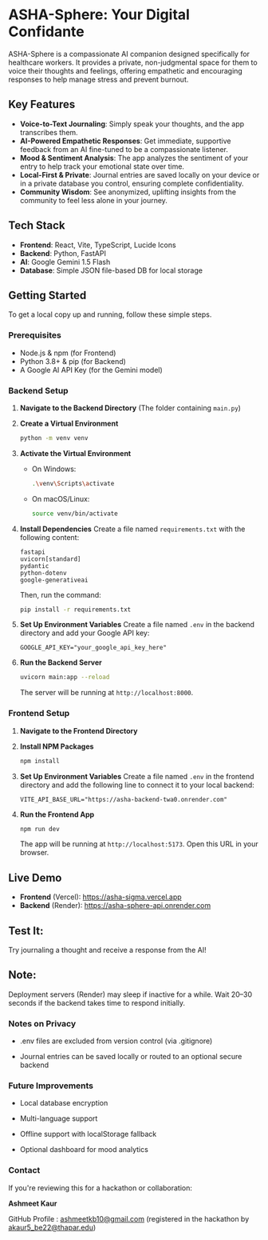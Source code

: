 # ASHA-Sphere: Your Digital Confidante

ASHA-Sphere is a compassionate AI companion designed specifically for healthcare workers. It provides a private, non-judgmental space for them to voice their thoughts and feelings, offering empathetic and encouraging responses to help manage stress and prevent burnout.

## Key Features

* **Voice-to-Text Journaling**: Simply speak your thoughts, and the app transcribes them.
* **AI-Powered Empathetic Responses**: Get immediate, supportive feedback from an AI fine-tuned to be a compassionate listener.
* **Mood & Sentiment Analysis**: The app analyzes the sentiment of your entry to help track your emotional state over time.
* **Local-First & Private**: Journal entries are saved locally on your device or in a private database you control, ensuring complete confidentiality.
* **Community Wisdom**: See anonymized, uplifting insights from the community to feel less alone in your journey.

## Tech Stack

* **Frontend**: React, Vite, TypeScript, Lucide Icons
* **Backend**: Python, FastAPI
* **AI**: Google Gemini 1.5 Flash
* **Database**: Simple JSON file-based DB for local storage

## Getting Started

To get a local copy up and running, follow these simple steps.

### Prerequisites

* Node.js & npm (for Frontend)
* Python 3.8+ & pip (for Backend)
* A Google AI API Key (for the Gemini model)

### Backend Setup

1.  **Navigate to the Backend Directory**
    (The folder containing `main.py`)

2.  **Create a Virtual Environment**
    ```sh
    python -m venv venv
    ```

3.  **Activate the Virtual Environment**
    * On Windows:
        ```sh
        .\venv\Scripts\activate
        ```
    * On macOS/Linux:
        ```sh
        source venv/bin/activate
        ```

4.  **Install Dependencies**
    Create a file named `requirements.txt` with the following content:
    ```
    fastapi
    uvicorn[standard]
    pydantic
    python-dotenv
    google-generativeai
    ```
    Then, run the command:
    ```sh
    pip install -r requirements.txt
    ```

5.  **Set Up Environment Variables**
    Create a file named `.env` in the backend directory and add your Google API key:
    ```
    GOOGLE_API_KEY="your_google_api_key_here"
    ```

6.  **Run the Backend Server**
    ```sh
    uvicorn main:app --reload
    ```
    The server will be running at `http://localhost:8000`.

### Frontend Setup

1.  **Navigate to the Frontend Directory**

2.  **Install NPM Packages**
    ```sh
    npm install
    ```

3.  **Set Up Environment Variables**
    Create a file named `.env` in the frontend directory and add the following line to connect it to your local backend:
    ```
    VITE_API_BASE_URL="https://asha-backend-twa0.onrender.com"
    ```

4.  **Run the Frontend App**
    ```sh
    npm run dev
    ```
    The app will be running at `http://localhost:5173`. Open this URL in your browser.

## Live Demo

- **Frontend** (Vercel): https://asha-sigma.vercel.app 
- **Backend** (Render): https://asha-sphere-api.onrender.com

## Test It:
Try journaling a thought and receive a response from the AI!

## Note:
Deployment servers (Render) may sleep if inactive for a while. Wait 20–30 seconds if the backend takes time to respond initially.


### Notes on Privacy
- .env files are excluded from version control (via .gitignore)

- Journal entries can be saved locally or routed to an optional secure backend

### Future Improvements
- Local database encryption

- Multi-language support

- Offline support with localStorage fallback

- Optional dashboard for mood analytics

### Contact
If you're reviewing this for a hackathon or collaboration:

**Ashmeet Kaur**

GitHub Profile : ashmeetkb10@gmail.com (registered in the hackathon by akaur5_be22@thapar.edu)
